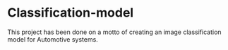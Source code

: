 # Classification-model
This project has been done on a motto of creating an image classification model for Automotive systems.
